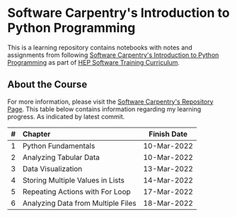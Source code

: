 # Software Carpentry's Introduction to Python Programming

This is a learning repository contains notebooks with notes and assignments from following [Software Carpentry's Introduction to Python Programming][swc-python] as part of [HEP Software Training Curriculum][hep-software-curricula].

## About the Course

For more information, please visit the [Software Carpentry's Repository Page][swc-python]. This table below contains information regarding my learning progress. As indicated by latest commit.

| # |  Chapter | Finish Date |
|--:|:---------|-------------|
| 1 | Python Fundamentals | 10-Mar-2022 |
| 2 | Analyzing Tabular Data | 10-Mar-2022 |
| 3 | Data Visualization | 13-Mar-2022 |
| 4 | Storing Multiple Values in Lists | 14-Mar-2022 |
| 5 | Repeating Actions with For Loop | 17-Mar-2022 |
| 6 | Analyzing Data from Multiple Files | 18-Mar-2022 |


[swc-python]: https://swcarpentry.github.io/python-novice-inflammation/
[hep-software-curricula]: https://hepsoftwarefoundation.org/training/curriculum.html



